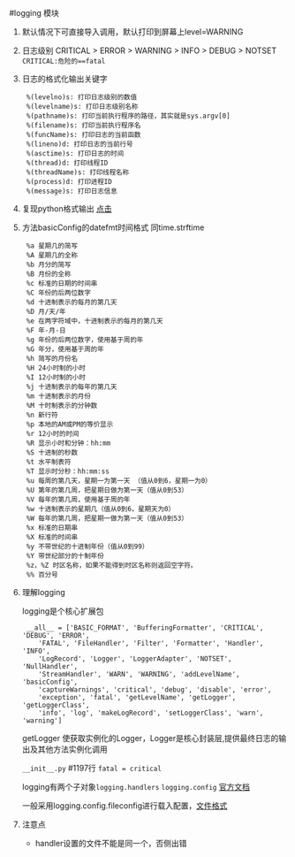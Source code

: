 #logging 模块


1. 默认情况下可直接导入调用，默认打印到屏幕上level=WARNING

2. 日志级别 CRITICAL > ERROR > WARNING > INFO > DEBUG > NOTSET  `CRITICAL:危险的==fatal` 

3. 日志的格式化输出关键字

		%(levelno)s: 打印日志级别的数值
		%(levelname)s: 打印日志级别名称
		%(pathname)s: 打印当前执行程序的路径，其实就是sys.argv[0]
		%(filename)s: 打印当前执行程序名
		%(funcName)s: 打印日志的当前函数
		%(lineno)d: 打印日志的当前行号
		%(asctime)s: 打印日志的时间
		%(thread)d: 打印线程ID
		%(threadName)s: 打印线程名称
		%(process)d: 打印进程ID
		%(message)s: 打印日志信息

5. 复现python格式输出 [点击](http://www.cnblogs.com/plwang1990/p/3757549.html)

4. 方法basicConfig的datefmt时间格式 同time.strftime

		%a 星期几的简写
		%A 星期几的全称
		%b 月分的简写
		%B 月份的全称
		%c 标准的日期的时间串
		%C 年份的后两位数字
		%d 十进制表示的每月的第几天
		%D 月/天/年
		%e 在两字符域中，十进制表示的每月的第几天
		%F 年-月-日
		%g 年份的后两位数字，使用基于周的年
		%G 年分，使用基于周的年
		%h 简写的月份名
		%H 24小时制的小时
		%I 12小时制的小时
		%j 十进制表示的每年的第几天
		%m 十进制表示的月份
		%M 十时制表示的分钟数
		%n 新行符
		%p 本地的AM或PM的等价显示
		%r 12小时的时间
		%R 显示小时和分钟：hh:mm
		%S 十进制的秒数
		%t 水平制表符
		%T 显示时分秒：hh:mm:ss
		%u 每周的第几天，星期一为第一天 （值从0到6，星期一为0）
		%U 第年的第几周，把星期日做为第一天（值从0到53）
		%V 每年的第几周，使用基于周的年
		%w 十进制表示的星期几（值从0到6，星期天为0）
		%W 每年的第几周，把星期一做为第一天（值从0到53）
		%x 标准的日期串
		%X 标准的时间串
		%y 不带世纪的十进制年份（值从0到99）
		%Y 带世纪部分的十制年份
		%z，%Z 时区名称，如果不能得到时区名称则返回空字符。
		%% 百分号

6. 理解logging
	
	logging是个核心扩展包

		__all__ = ['BASIC_FORMAT', 'BufferingFormatter', 'CRITICAL', 'DEBUG', 'ERROR',
           'FATAL', 'FileHandler', 'Filter', 'Formatter', 'Handler', 'INFO',
           'LogRecord', 'Logger', 'LoggerAdapter', 'NOTSET', 'NullHandler',
           'StreamHandler', 'WARN', 'WARNING', 'addLevelName', 'basicConfig',
           'captureWarnings', 'critical', 'debug', 'disable', 'error',
           'exception', 'fatal', 'getLevelName', 'getLogger', 'getLoggerClass',
           'info', 'log', 'makeLogRecord', 'setLoggerClass', 'warn', 'warning']

	getLogger 使获取实例化的Logger，Logger是核心封装层,提供最终日志的输出及其他方法实例化调用
	
	`__init__.py` #1197行 `fatal = critical`

	
	logging有两个子对象`logging.handlers`  `logging.config`
	[官方文档](https://docs.python.org/2/library/logging.handlers.html#logging.StreamHandler)


	一般采用logging.config.fileconfig进行载入配置，[文件格式](https://docs.python.org/2/library/logging.config.html#configuration-file-format)
	

7. 注意点

	- handler设置的文件不能是同一个，否侧出错
	